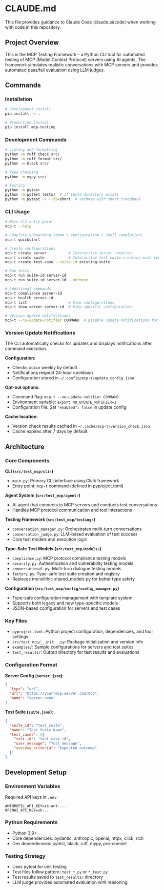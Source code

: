 # CLAUDE.md

This file provides guidance to Claude Code (claude.ai/code) when working with code in this repository.

## Project Overview

This is the MCP Testing Framework - a Python CLI tool for automated testing of MCP (Model Context Protocol) servers using AI agents. The framework simulates realistic conversations with MCP servers and provides automated pass/fail evaluation using LLM judges.

## Commands

### Installation
```bash
# Development install
pip install -e .

# Production install  
pip install mcp-testing
```

### Development Commands
```bash
# Linting and formatting
python -m ruff check src/
python -m ruff format src/
python -m black src/

# Type checking
python -m mypy src/

# Testing
python -m pytest
python -m pytest tests/  # if tests directory exists
python -m pytest -v --tb=short  # verbose with short traceback
```

### CLI Usage
```bash
# Main CLI entry point
mcp-t --help

# Complete onboarding (demo + configuration + shell completion)
mcp-t quickstart

# Create configurations
mcp-t create server          # Interactive server creation
mcp-t create suite           # Interactive test suite creation with templates
mcp-t create test-case --suite-id existing-suite

# Run tests
mcp-t run suite-id server-id
mcp-t run suite-id server-id --verbose

# Additional commands
mcp-t compliance server-id
mcp-t health server-id
mcp-t list                   # View configurations
mcp-t show server server-id  # View specific configuration

# Version update notifications
mcp-t --no-update-notifier COMMAND  # Disable update notifications for a command
```

### Version Update Notifications

The CLI automatically checks for updates and displays notifications after command execution.

**Configuration:**
- Checks occur weekly by default
- Notifications respect 24-hour cooldown
- Configuration stored in `~/.config/mcp-t/update_config.json`

**Opt-out options:**
- Command flag: `mcp-t --no-update-notifier COMMAND`
- Environment variable: `export NO_UPDATE_NOTIFIER=1`
- Configuration file: Set `"enabled": false` in update config

**Cache location:**
- Version check results cached in `~/.cache/mcp-t/version_check.json`
- Cache expires after 7 days by default

## Architecture

### Core Components

**CLI (`src/test_mcp/cli/`)**
- `main.py`: Primary CLI interface using Click framework
- Entry point: `mcp-t` command (defined in pyproject.toml)

**Agent System (`src/test_mcp/agent/`)**
- AI agent that connects to MCP servers and conducts test conversations
- Handles MCP protocol communication and tool interactions

**Testing Framework (`src/test_mcp/testing/`)**
- `conversation_manager.py`: Orchestrates multi-turn conversations
- `conversation_judge.py`: LLM-based evaluation of test success
- Core test models and execution logic

**Type-Safe Test Models (`src/test_mcp/models/`)**
- `compliance.py`: MCP protocol compliance testing models
- `security.py`: Authentication and vulnerability testing models
- `conversational.py`: Multi-turn dialogue testing models
- `factory.py`: Type-safe test suite creation and registry
- Replaces monolithic shared_models.py for better type safety

**Configuration (`src/test_mcp/config/config_manager.py`)**
- Type-safe configuration management with template system
- Supports both legacy and new type-specific models
- JSON-based configuration for servers and test cases

### Key Files
- `pyproject.toml`: Python project configuration, dependencies, and tool settings
- `src/test_mcp/__init__.py`: Package initialization and version info
- `examples/`: Sample configurations for servers and test suites
- `test_results/`: Output directory for test results and evaluations

### Configuration Format

**Server Config (`server.json`)**:
```json
{
  "type": "url",
  "url": "https://your-mcp-server.com/mcp", 
  "name": "server_name"
}
```

**Test Suite (`suite.json`)**:
```json
{
  "suite_id": "test_suite",
  "name": "Test Suite Name",
  "test_cases": [{
    "test_id": "test_case_id", 
    "user_message": "Test message",
    "success_criteria": "Expected outcome"
  }]
}
```

## Development Setup

### Environment Variables
Required API keys in `.env`:
```
ANTHROPIC_API_KEY=sk-ant-...
OPENAI_API_KEY=sk-...
```

### Python Requirements
- Python 3.9+
- Core dependencies: pydantic, anthropic, openai, httpx, click, rich
- Dev dependencies: pytest, black, ruff, mypy, pre-commit

### Testing Strategy
- Uses pytest for unit testing
- Test files follow pattern: `test_*.py` or `*_test.py`
- Test results saved to `test_results/` directory
- LLM judge provides automated evaluation with reasoning